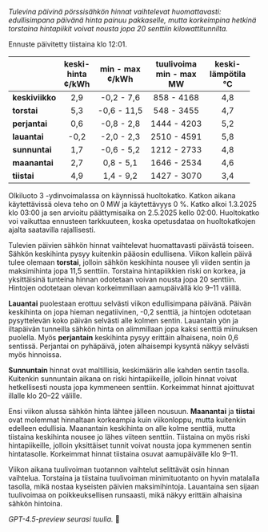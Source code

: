 *Tulevina päivinä pörssisähkön hinnat vaihtelevat huomattavasti: edullisimpana päivänä hinta painuu pakkaselle, mutta korkeimpina hetkinä torstaina hintapiikit voivat nousta jopa 20 senttiin kilowattitunnilta.*

Ennuste päivitetty tiistaina klo 12:01.

|           | keski-<br>hinta<br>¢/kWh | min - max<br>¢/kWh | tuulivoima<br>min - max<br>MW | keski-<br>lämpötila<br>°C |
|:-------------|:----------------:|:----------------:|:-------------:|:-------------:|
| **keskiviikko** | 2,9 | -0,2 - 7,6 | 858 - 4168 | 4,8 |
| **torstai**     | 5,3 | -0,6 - 11,5 | 548 - 3455 | 4,7 |
| **perjantai**   | 0,6 | -0,8 - 2,8 | 1444 - 4203 | 5,2 |
| **lauantai**    | -0,2 | -2,0 - 2,3 | 2510 - 4591 | 5,8 |
| **sunnuntai**   | 1,7 | -0,6 - 5,2 | 1212 - 2733 | 4,8 |
| **maanantai**   | 2,7 | 0,8 - 5,1 | 1646 - 2534 | 4,6 |
| **tiistai**     | 4,9 | 1,4 - 9,2 | 1427 - 3070 | 3,4 |

Olkiluoto 3 -ydinvoimalassa on käynnissä huoltokatko. Katkon aikana käytettävissä oleva teho on 0 MW ja käytettävyys 0 %. Katko alkoi 1.3.2025 klo 03:00 ja sen arvioitu päättymisaika on 2.5.2025 kello 02:00. Huoltokatko voi vaikuttaa ennusteen tarkkuuteen, koska opetusdataa on huoltokatkojen ajalta saatavilla rajallisesti.

Tulevien päivien sähkön hinnat vaihtelevat huomattavasti päivästä toiseen. Sähkön keskihinta pysyy kuitenkin pääosin edullisena. Viikon kallein päivä tulee olemaan **torstai**, jolloin sähkön keskihinta nousee yli viiden sentin ja maksimihinta jopa 11,5 senttiin. Torstaina hintapiikkien riski on korkea, ja yksittäisinä tunteina hinnan odotetaan voivan nousta jopa 20 senttiin. Hintojen odotetaan olevan korkeimmillaan aamupäivällä klo 9–11 välillä.

**Lauantai** puolestaan erottuu selvästi viikon edullisimpana päivänä. Päivän keskihinta on jopa hieman negatiivinen, -0,2 senttiä, ja hintojen odotetaan pysyttelevän koko päivän selvästi alle kolmen sentin. Lauantain yön ja iltapäivän tunneilla sähkön hinta on alimmillaan jopa kaksi senttiä miinuksen puolella. Myös **perjantain** keskihinta pysyy erittäin alhaisena, noin 0,6 sentissä. Perjantai on pyhäpäivä, joten alhaisempi kysyntä näkyy selvästi myös hinnoissa.

**Sunnuntain** hinnat ovat maltillisia, keskimäärin alle kahden sentin tasolla. Kuitenkin sunnuntain aikana on riski hintapiikeille, jolloin hinnat voivat hetkellisesti nousta jopa kymmeneen senttiin. Korkeimmat hinnat ajoittuvat illalle klo 20–22 välille.

Ensi viikon alussa sähkön hinta lähtee jälleen nousuun. **Maanantai** ja **tiistai** ovat molemmat hinnaltaan korkeampia kuin viikonloppu, mutta kuitenkin edelleen edullisia. Maanantain keskihinta on alle kolme senttiä, mutta tiistaina keskihinta nousee jo lähes viiteen senttiin. Tiistaina on myös riski hintapiikeille, jolloin yksittäiset tunnit voivat nousta jopa kymmenen sentin hintatasolle. Korkeimmat hinnat tiistaina osuvat aamupäivälle klo 9–11.

Viikon aikana tuulivoiman tuotannon vaihtelut selittävät osin hinnan vaihtelua. Torstaina ja tiistaina tuulivoiman minimituotanto on hyvin matalalla tasolla, mikä nostaa kyseisten päivien maksimihintoja. Lauantaina sen sijaan tuulivoimaa on poikkeuksellisen runsaasti, mikä näkyy erittäin alhaisina sähkön hintoina.

*GPT-4.5-preview seurasi tuulia.* 🍃
